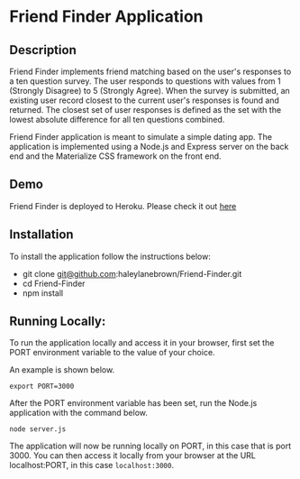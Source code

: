 # Friend Finder Application

## Description
Friend Finder implements friend matching based on the user's responses to a ten question survey. The user responds to questions with values from 1 (Strongly Disagree) to 5 (Strongly Agree). When the survey is submitted, an existing user record closest to the current user's responses is found and returned. The closest set of user responses is defined as the set with the lowest absolute difference for all ten questions combined.

Friend Finder application is meant to simulate a simple dating app. The application is implemented using a Node.js and Express server on the back end and the Materialize CSS framework on the front end.

## Demo
Friend Finder is deployed to Heroku. Please check it out [here](https://www.google.com)

## Installation
To install the application follow the instructions below:

* git clone git@github.com:haleylanebrown/Friend-Finder.git
* cd Friend-Finder
* npm install

## Running Locally:

To run the application locally and access it in your browser, first set the PORT environment variable to the value of your choice.

An example is shown below.

`export PORT=3000`

After the PORT environment variable has been set, run the Node.js application with the command below.

`node server.js`

The application will now be running locally on PORT, in this case that is port 3000. You can then access it locally from your browser at the URL localhost:PORT, in this case `localhost:3000`.
